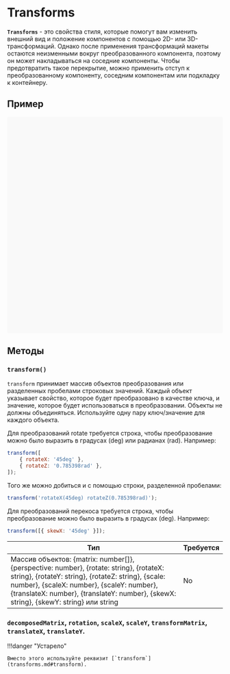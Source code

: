 # Transforms

**`Transforms`** - это свойства стиля, которые помогут вам изменить внешний вид и положение компонентов с помощью 2D- или 3D-трансформаций. Однако после применения трансформаций макеты остаются неизменными вокруг преобразованного компонента, поэтому он может накладываться на соседние компоненты. Чтобы предотвратить такое перекрытие, можно применить отступ к преобразованному компоненту, соседним компонентам или подкладку к контейнеру.

## Пример

<div data-snack-id="@bndby/transforms" data-snack-platform="web" data-snack-preview="true" data-snack-theme="light" style="overflow:hidden;background:#F9F9F9;border:1px solid var(--color-border);border-radius:4px;height:505px;width:100%"></div>

## Методы

### `transform()`

`transform` принимает массив объектов преобразования или разделенных пробелами строковых значений. Каждый объект указывает свойство, которое будет преобразовано в качестве ключа, и значение, которое будет использоваться в преобразовании. Объекты не должны объединяться. Используйте одну пару ключ/значение для каждого объекта.

Для преобразований rotate требуется строка, чтобы преобразование можно было выразить в градусах (deg) или радианах (rad). Например:

```js
transform([
    { rotateX: '45deg' },
    { rotateZ: '0.785398rad' },
]);
```

Того же можно добиться и с помощью строки, разделенной пробелами:

```js
transform('rotateX(45deg) rotateZ(0.785398rad)');
```

Для преобразований перекоса требуется строка, чтобы преобразование можно было выразить в градусах (deg). Например:

```js
transform([{ skewX: '45deg' }]);
```

| Тип                                                                                                                                                                                                                                                                                 | Требуется |
| ----------------------------------------------------------------------------------------------------------------------------------------------------------------------------------------------------------------------------------------------------------------------------------- | --------- |
| Массив объектов: {matrix: number[]}, {perspective: number}, {rotate: string}, {rotateX: string}, {rotateY: string}, {rotateZ: string}, {scale: number}, {scaleX: number}, {scaleY: number}, {translateX: number}, {translateY: number}, {skewX: string}, {skewY: string} или string | No        | No |

### `decomposedMatrix`, `rotation`, `scaleX`, `scaleY`, `transformMatrix`, `translateX`, `translateY`.

!!!danger "Устарело"

    Вместо этого используйте реквизит [`transform`](transforms.md#transform).

